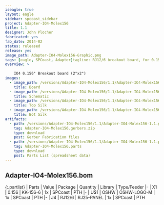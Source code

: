 ```yaml
---
iseagle: true
layout: eagle
sidebar: spcoast_sidebar
project: Adapter-IO4-Molex156
title: 1.1
designer: John Plocher
fabricated: yes
fab_date: 2014-02
status: released
release: yes
image_path: Adapter-IO4-Molex156-Graphic.png
tags: [eagle, SPCoast, Adapter]tagline: RJ12/6 breakout board, for 0.156 (molex) connector or direct wire soldering
overview: >
    
    IO4 0.156" Breakout board (2"x2")
images:
  - image_path: /versions/Adapter-IO4-Molex156/1.1/Adapter-IO4-Molex156-1.1.brd.png
    title: Board
  - image_path: /versions/Adapter-IO4-Molex156/1.1/Adapter-IO4-Molex156-1.1.sch.png
    title: Schematic
  - image_path: /versions/Adapter-IO4-Molex156/1.1/Adapter-IO4-Molex156-1.1.top.brd.png
    title: Top Silk
  - image_path: /versions/Adapter-IO4-Molex156/1.1/Adapter-IO4-Molex156-1.1.bot.brd.png
    title: Bot Silk
artifacts:
  - path: /versions/Adapter-IO4-Molex156/1.1/Adapter-IO4-Molex156-1.1.gerbers.zip
    tag: Adapter-IO4-Molex156.gerbers.zip
    type: download
    post: Gerber Fabrication files
  - path: /versions/Adapter-IO4-Molex156/1.1/Adapter-IO4-Molex156-1.1.parts.csv
    tag: Adapter-IO4-Molex156.parts
    type: download
    post: Parts List (spreadsheet data)
---
```


## Adapter-IO4-Molex156.bom

{:.partlist}
| Parts | Value | Package | Quantity | Library | Type/Feeder
|-
| X1 | 0.156 | KK-156-6 | 1x | SPCoast | PTH
|-
| U$1 | OSHW | OSHW-LOGO-M | 1x | SPCoast | PTH
|-
| J4 | RJ12/6 | RJ25-PANEL | 1x | SPCoast | PTH

